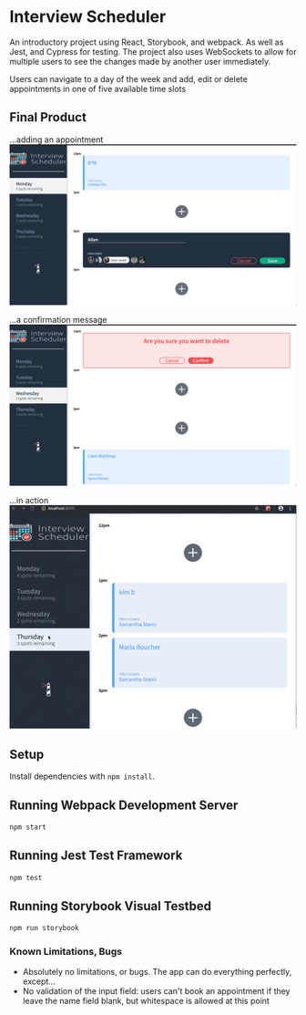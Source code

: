 # Interview Scheduler

An introductory project using React, Storybook, and webpack. As well as Jest, and Cypress for testing. The project also uses WebSockets to allow for multiple users to see the changes made by another user immediately.

Users can navigate to a day of the week and add, edit or delete appointments in one of five available time slots

## Final Product
...adding an appointment
![adding an appointment](./docs/adding.png)

...a confirmation message
![a confirmation message](./docs/confirm.png)

...in action
![showing an edit and deletetion of appointments](./docs/edit-deleteGif.gif)

## Setup

Install dependencies with `npm install`.

## Running Webpack Development Server

```sh
npm start
```

## Running Jest Test Framework

```sh
npm test
```

## Running Storybook Visual Testbed

```sh
npm run storybook
```

### Known Limitations, Bugs
* Absolutely no limitations, or bugs. The app can do everything perfectly, except...
* No validation of the input field: users can't book an appointment if they leave the name field blank, but whitespace is allowed at this point